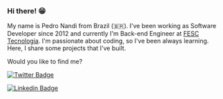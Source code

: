 ### Hi there! 😁

My name is Pedro Nandi from Brazil (🇧🇷). I've been working as Software Developer since 2012 and currently I'm Back-end Engineer at [FESC Tecnologia](https://www.fescsaude.com.br/). I'm passionate about coding, so I've been always learning. Here, I share some projects that I've built.

Would you like to find me?

[![Twitter Badge](https://img.shields.io/badge/-Twitter-1ca0f1?style=flat-square&labelColor=1ca0f1&logo=twitter&logoColor=white&link=https://twitter.com/pedronandi)](https://twitter.com/pedronandi)

[![Linkedin Badge](https://img.shields.io/badge/-LinkedIn-blue?style=flat-square&logo=Linkedin&logoColor=white&link=https://www.linkedin.com/in/pedronandi)](https://www.linkedin.com/in/pedronandi)
